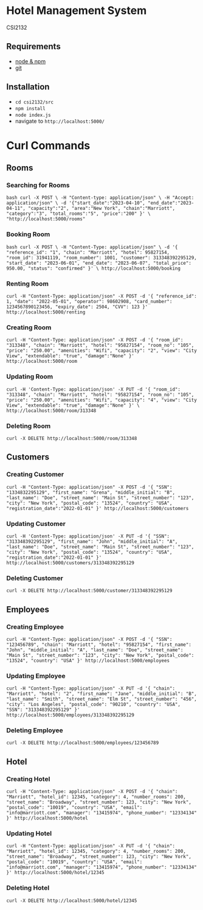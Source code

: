 # Hotel Management System
CSI2132
## Requirements

-   [node & npm](https://nodejs.org/en/)
-   [git](https://www.robinwieruch.de/git-essential-commands/)

## Installation

-   `cd csi2132/src`
-   `npm install`
-   `node index.js`
-   navigate to `http://localhost:5000/`

# Curl Commands
## Rooms

### Searching for Rooms

`bash
curl -X POST \
  -H "Content-type: application/json" \
  -H "Accept: application/json" \
  -d '{"start_date":"2023-04-10", "end_date":"2023-04-11", "capacity":"2", "area":"New York", "chain":"Marriott", "category":"3", "total_rooms":"5", "price":"200" }' \
  "http://localhost:5000/rooms"
`

### Booking Room

`bash
curl -X POST \
-H "Content-Type: application/json" \
-d '{
"reference_id": "1",
"chain": "Marriott",
"hotel": 95827154,
"room_id": 31941119,
"room_number": 1001,
"customer": 313348392295129,
"start_date": "2023-06-01",
"end_date": "2023-06-07",
"total_price": 950.00,
"status": "confirmed"
}' \
http://localhost:5000/booking
`

### Renting Room

`curl -H "Content-Type: application/json" -X POST -d '{
"reference_id": 1,
"date": "2022-05-01",
"operator": 98602908,
"card_number": 1234567890123456,
"expiry_date": 2504,
"CVV": 123
}' http://localhost:5000/renting`

### Creating Room

`curl -H "Content-Type: application/json" -X POST -d '{
"room_id": "313348",
"chain": "Marriott",
"hotel": "95827154",
"room_no": "105",
"price": "250.00",
"amenities": "Wifi",
"capacity": "2",
"view": "City View",
"extendable": "true",
"damage":"None"
}' http://localhost:5000/room`

### Updating Room

`curl -H 'Content-Type: application/json' -X PUT -d '{
"room_id": "313348",
"chain": "Marriott",
"hotel": "95827154",
"room_no": "105",
"price": "250.00",
"amenities": "Wifi",
"capacity": "4",
"view": "City View",
"extendable": "true",
"damage":"None"
}' \
 http://localhost:5000/room/313348`

### Deleting Room

`curl -X DELETE http://localhost:5000/room/313348`

## Customers

### Creating Customer

`curl -H "Content-Type: application/json" -X POST -d '{
"SSN": "1334832295129",
"first_name": "Grena",
"middle_initial": "B",
"last_name": "Doe",
"street_name": "Main St",
"street_number": "123",
"city": "New York",
"postal_code": "13524",
"country": "USA",
"registration_date":"2022-01-01"
}' http://localhost:5000/customers`

### Updating Customer

`curl -H 'Content-Type: application/json' -X PUT -d '{
"SSN": "313348392295129",
"first_name": "John",
"middle_initial": "A",
"last_name": "Doe",
"street_name": "Main St",
"street_number": "123",
"city": "New York",
"postal_code": "13524",
"country": "USA",
"registration_date":"2022-01-01"
}' http://localhost:5000/customers/313348392295129`

### Deleting Customer

`curl -X DELETE http://localhost:5000/customer/313348392295129`

## Employees

### Creating Employee

`curl -H "Content-Type: application/json" -X POST -d '{
"SSN": "123456789",
"chain": "Marriott",
"hotel": "95827154",
"first_name": "John",
"middle_initial": "A",
"last_name": "Doe",
"street_name": "Main St",
"street_number": "123",
"city": "New York",
"postal_code": "13524",
"country": "USA"
}' http://localhost:5000/employees`

### Updating Employee

`curl -H "Content-Type: application/json" -X PUT -d '{
"chain": "Marriott",
"hotel": "2",
"first_name": "Jane",
"middle_initial": "B",
"last_name": "Smith",
"street_name": "Elm St",
"street_number": "456",
"city": "Los Angeles",
"postal_code": "90210",
"country": "USA",
"SSN": "313348392295129"
}' http://localhost:5000/employees/313348392295129`

### Deleting Employee

`curl -X DELETE http://localhost:5000/employees/123456789`

## Hotel

### Creating Hotel

`curl -H "Content-Type: application/json" -X POST -d '{
"chain": "Marriott",
"hotel_id": 12345,
"category": 4,
"number_rooms": 200,
"street_name": "Broadway",
"street_number": 123,
"city": "New York",
"postal_code": "10019",
"country": "USA",
"email": "info@marriott.com",
"manager": "13415974",
"phone_number": "12334134"
}' http://localhost:5000/hotel`

### Updating Hotel

`curl -H "Content-Type: application/json" -X PUT -d '{
"chain": "Marriott",
"hotel_id": 12345,
"category": 4,
"number_rooms": 200,
"street_name": "Broadway",
"street_number": 123,
"city": "New York",
"postal_code": "10019",
"country": "USA",
"email": "info@marriott.com",
"manager": "13415974",
"phone_number": "12334134"
}' http://localhost:5000/hotel/12345`

### Deleting Hotel

`curl -X DELETE http://localhost:5000/hotel/12345`

